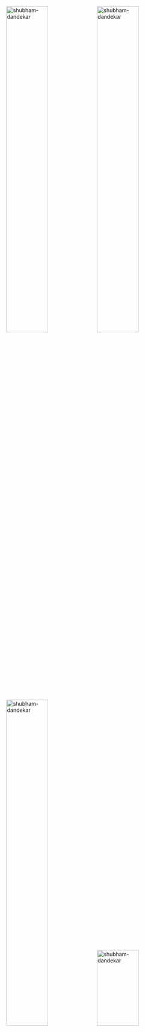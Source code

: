 <!--
**Shubham-Dandekar/Shubham-Dandekar** is a ✨ _special_ ✨ repository because its `README.md` (this file) appears on your GitHub profile.

Here are some ideas to get you started:

- 🔭 I’m currently working on ...
- 🌱 I’m currently learning ...
- 👯 I’m looking to collaborate on ...
- 🤔 I’m looking for help with ...
- 💬 Ask me about ...
- 📫 How to reach me: ...
- 😄 Pronouns: ...
- ⚡ Fun fact: ...
-->

<div>
  <img
    width="47%"
    src="https://github-readme-stats.vercel.app/api?username=shubham-dandekar&show_icons=true&locale=en"
    alt="shubham-dandekar"
  />
  <img
    width="47%"
    src="https://github-readme-streak-stats.herokuapp.com/?user=shubham-dandekar&"
    alt="shubham-dandekar"
  />
</div>

<div>
  <img
    width="47%"
    src="https://github-readme-stats.vercel.app/api/top-langs?username=shubham-dandekar&show_icons=true&locale=en&layout=compact"
    alt="shubham-dandekar"
  />
  <img
    width="47%" height="200px"
    src="https://quotes-github-readme.vercel.app/api?type=horizontal&theme=light"
    alt="shubham-dandekar"
  />
</div>
